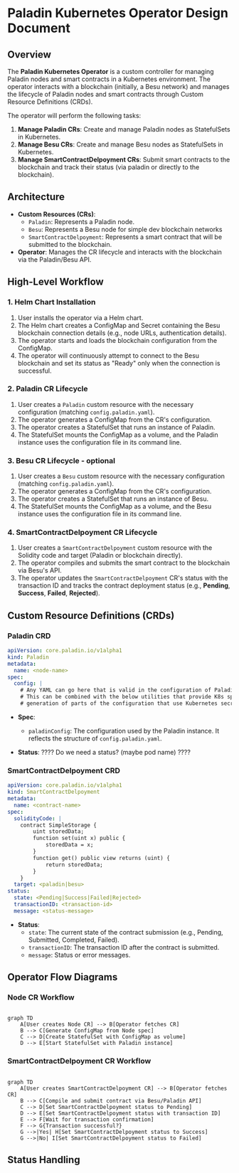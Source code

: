 # Paladin Kubernetes Operator Design Document

## Overview

The **Paladin Kubernetes Operator** is a custom controller for managing Paladin nodes and smart contracts in a Kubernetes environment. The operator interacts with a blockchain (initially, a Besu network) and manages the lifecycle of Paladin nodes and smart contracts through Custom Resource Definitions (CRDs).

The operator will perform the following tasks:
1. **Manage Paladin CRs**: Create and manage Paladin nodes as StatefulSets in Kubernetes.
2. **Manage Besu CRs**: Create and manage Besu nodes as StatefulSets in Kubernetes.
3. **Manage SmartContractDelpoyment CRs**: Submit smart contracts to the blockchain and track their status (via paladin or directly to the blockchain).

## Architecture

- **Custom Resources (CRs)**: 
  - `Paladin`: Represents a Paladin node.
  - `Besu`: Represents a Besu node for simple dev blockchain networks
  - `SmartContractDelpoyment`: Represents a smart contract that will be submitted to the blockchain.
- **Operator**: Manages the CR lifecycle and interacts with the blockchain via the Paladin/Besu API.

## High-Level Workflow

### 1. Helm Chart Installation

1. User installs the operator via a Helm chart.
2. The Helm chart creates a ConfigMap and Secret containing the Besu blockchain connection details (e.g., node URLs, authentication details).
3. The operator starts and loads the blockchain configuration from the ConfigMap.
4. The operator will continuously attempt to connect to the Besu blockchain and set its status as "Ready" only when the connection is successful.

### 2. Paladin CR Lifecycle

1. User creates a `Paladin` custom resource with the necessary configuration (matching `config.paladin.yaml`).
2. The operator generates a ConfigMap from the CR's configuration.
3. The operator creates a StatefulSet that runs an instance of Paladin.
4. The StatefulSet mounts the ConfigMap as a volume, and the Paladin instance uses the configuration file in its command line.

### 3. Besu CR Lifecycle - optional

1. User creates a `Besu` custom resource with the necessary configuration (matching `config.paladin.yaml`).
2. The operator generates a ConfigMap from the CR's configuration.
3. The operator creates a StatefulSet that runs an instance of Besu.
4. The StatefulSet mounts the ConfigMap as a volume, and the Besu instance uses the configuration file in its command line.

### 4. SmartContractDelpoyment CR Lifecycle

1. User creates a `SmartContractDelpoyment` custom resource with the Solidity code and target (Paladin or blockchain directly).
2. The operator compiles and submits the smart contract to the blockchain via Besu's API.
3. The operator updates the `SmartContractDelpoyment` CR's status with the transaction ID and tracks the contract deployment status (e.g., **Pending**, **Success**, **Failed**, **Rejected**).

## Custom Resource Definitions (CRDs)

### Paladin CRD

```yaml
apiVersion: core.paladin.io/v1alpha1
kind: Paladin
metadata:
  name: <node-name>
spec:
  config: |
    # Any YAML can go here that is valid in the configuration of Paladin.
    # This can be combined with the below utilities that provide K8s specific utilities for
    # generation of parts of the configuration that use Kubernetes secrets, volumes etc.
```

- **Spec**:
  - `paladinConfig`: The configuration used by the Paladin instance. It reflects the structure of `config.paladin.yaml`.
  
- **Status**:
    ???? Do we need a status? (maybe pod name) ????

### SmartContractDelpoyment CRD

```yaml
apiVersion: core.paladin.io/v1alpha1
kind: SmartContractDelpoyment
metadata:
  name: <contract-name>
spec:
  solidityCode: |
    contract SimpleStorage {
        uint storedData;
        function set(uint x) public {
            storedData = x;
        }
        function get() public view returns (uint) {
            return storedData;
        }
    }
  target: <paladin|besu>
status:
  state: <Pending|Success|Failed|Rejected>
  transactionID: <transaction-id>
  message: <status-message>
``` 

- **Status**:
  - `state`: The current state of the contract submission (e.g., Pending, Submitted, Completed, Failed).
  - `transactionID`: The transaction ID after the contract is submitted.
  - `message`: Status or error messages.

## Operator Flow Diagrams

### Node CR Workflow

```mermaid

graph TD
    A[User creates Node CR] --> B[Operator fetches CR]
    B --> C[Generate ConfigMap from Node spec]
    C --> D[Create StatefulSet with ConfigMap as volume]
    D --> E[Start StatefulSet with Paladin instance]

```

### SmartContractDelpoyment CR Workflow

```mermaid

graph TD
    A[User creates SmartContractDelpoyment CR] --> B[Operator fetches CR]
    B --> C[Compile and submit contract via Besu/Paladin API]
    C --> D[Set SmartContractDelpoyment status to Pending]
    D --> E[Set SmartContractDelpoyment status with transaction ID]
    E --> F[Wait for transaction confirmation]
    F --> G{Transaction successful?}
    G -->|Yes| H[Set SmartContractDelpoyment status to Success]
    G -->|No| I[Set SmartContractDelpoyment status to Failed]

```

## Status Handling
 

 